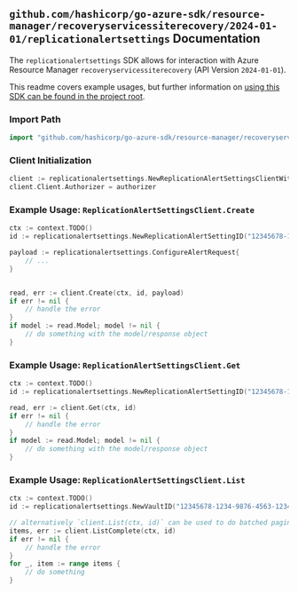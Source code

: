 
## `github.com/hashicorp/go-azure-sdk/resource-manager/recoveryservicessiterecovery/2024-01-01/replicationalertsettings` Documentation

The `replicationalertsettings` SDK allows for interaction with Azure Resource Manager `recoveryservicessiterecovery` (API Version `2024-01-01`).

This readme covers example usages, but further information on [using this SDK can be found in the project root](https://github.com/hashicorp/go-azure-sdk/tree/main/docs).

### Import Path

```go
import "github.com/hashicorp/go-azure-sdk/resource-manager/recoveryservicessiterecovery/2024-01-01/replicationalertsettings"
```


### Client Initialization

```go
client := replicationalertsettings.NewReplicationAlertSettingsClientWithBaseURI("https://management.azure.com")
client.Client.Authorizer = authorizer
```


### Example Usage: `ReplicationAlertSettingsClient.Create`

```go
ctx := context.TODO()
id := replicationalertsettings.NewReplicationAlertSettingID("12345678-1234-9876-4563-123456789012", "example-resource-group", "resourceName", "alertSettingName")

payload := replicationalertsettings.ConfigureAlertRequest{
	// ...
}


read, err := client.Create(ctx, id, payload)
if err != nil {
	// handle the error
}
if model := read.Model; model != nil {
	// do something with the model/response object
}
```


### Example Usage: `ReplicationAlertSettingsClient.Get`

```go
ctx := context.TODO()
id := replicationalertsettings.NewReplicationAlertSettingID("12345678-1234-9876-4563-123456789012", "example-resource-group", "resourceName", "alertSettingName")

read, err := client.Get(ctx, id)
if err != nil {
	// handle the error
}
if model := read.Model; model != nil {
	// do something with the model/response object
}
```


### Example Usage: `ReplicationAlertSettingsClient.List`

```go
ctx := context.TODO()
id := replicationalertsettings.NewVaultID("12345678-1234-9876-4563-123456789012", "example-resource-group", "resourceName")

// alternatively `client.List(ctx, id)` can be used to do batched pagination
items, err := client.ListComplete(ctx, id)
if err != nil {
	// handle the error
}
for _, item := range items {
	// do something
}
```
